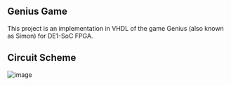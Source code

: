 ## Genius Game

This project is an implementation in VHDL of the game Genius (also known as Simon) for DE1-SoC FPGA.

## Circuit Scheme 

![image](https://user-images.githubusercontent.com/110943279/212758912-ccc95837-562f-455b-837c-af6c96ccc296.png)

